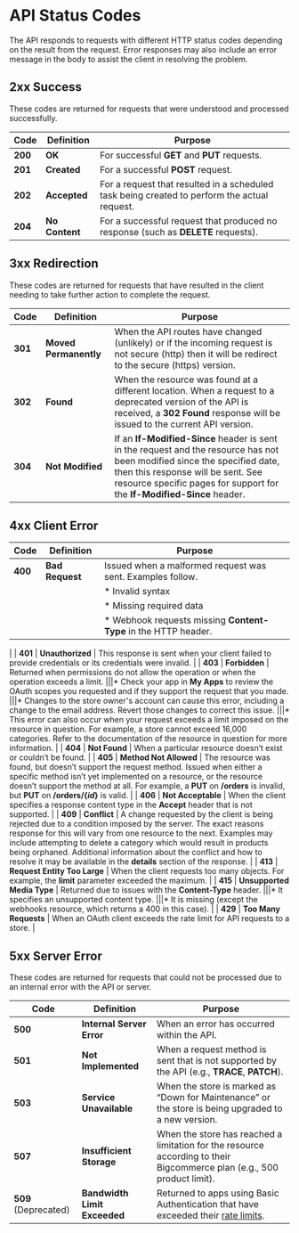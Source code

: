 # API Status Codes

The API responds to requests with different HTTP status codes depending on the result from the request. Error responses may also include an error message in the body to assist the client in resolving the problem.

## 2xx Success

These codes are returned for requests that were understood and processed successfully.

| Code | Definition | Purpose |
| --- | --- | --- |
| **200** | **OK** | For successful **GET** and **PUT** requests. |
| **201** | **Created** | For a successful **POST** request. |
| **202** | **Accepted** | For a request that resulted in a scheduled task being created to perform the actual request. |
| **204** | **No Content** | For a successful request that produced no response (such as **DELETE** requests). |

## 3xx Redirection

These codes are returned for requests that have resulted in the client needing to take further action to complete the request.

| Code | Definition | Purpose |
| --- | --- | --- |
| **301** | **Moved Permanently** | When the API routes have changed (unlikely) or if the incoming request is not secure (http) then it will be redirect to the secure (https) version. |
| **302** | **Found** | When the resource was found at a different location. When a request to a deprecated version of the API is received, a **302 Found** response will be issued to the current API version. |
| **304** | **Not Modified** | If an **If-Modified-Since** header is sent in the request and the resource has not been modified since the specified date, then this response will be sent. See resource specific pages for support for the **If-Modified-Since** header. |

## 4xx Client Error

| Code | Definition | Purpose |
| --- | --- | --- |
| **400** | **Bad Request** | Issued when a malformed request was sent. Examples follow.|
|||*   Invalid syntax
|||*   Missing required data
|||*   Webhook requests missing **Content-Type** in the HTTP header.
|
| **401** | **Unauthorized** | This response is sent when your client failed to provide credentials or its credentials were invalid. |
| **403** | **Forbidden** | Returned when permissions do not allow the operation or when the operation exceeds a limit.
|||*   Check your app in **My Apps** to review the OAuth scopes you requested and if they support the request that you made.
|||*   Changes to the store owner's account can cause this error, including a change to the email address. Revert those changes to correct this issue.
|||*   This error can also occur when your request exceeds a limit imposed on the resource in question. For example, a store cannot exceed 16,000 categories. Refer to the documentation of the resource in question for more information.
|
| **404** | **Not Found** | When a particular resource doesn’t exist or couldn’t be found. |
| **405** | **Method Not Allowed** | The resource was found, but doesn’t support the request method. Issued when either a specific method isn’t yet implemented on a resource, or the resource doesn’t support the method at all. For example, a **PUT** on **/orders** is invalid, but **PUT** on **/orders/{_id_}** is valid. |
| **406** | **Not Acceptable** | When the client specifies a response content type in the **Accept** header that is not supported. |
| **409** | **Conflict** | A change requested by the client is being rejected due to a condition imposed by the server. The exact reasons response for this will vary from one resource to the next. Examples may include attempting to delete a category which would result in products being orphaned. Additional information about the conflict and how to resolve it may be available in the **details** section of the response. |
| **413** | **Request Entity Too Large** | When the client requests too many objects. For example, the **limit** parameter exceeded the maximum. |
| **415** | **Unsupported Media Type** | Returned due to issues with the **Content-Type** header.
|||*   It specifies an unsupported content type.
|||*   It is missing (except the webhooks resource, which returns a 400 in this case).
 |
| **429** | **Too Many Requests** | When an OAuth client exceeds the rate limit for API requests to a store. |

## 5xx Server Error

These codes are returned for requests that could not be processed due to an internal error with the API or server.

| Code | Definition | Purpose |
| --- | --- | --- |
| **500** | **Internal Server Error** | When an error has occurred within the API. |
| **501** | **Not Implemented** | When a request method is sent that is not supported by the API (e.g., **TRACE**, **PATCH**). |
| **503** | **Service Unavailable** | When the store is marked as “Down for Maintenance” or the store is being upgraded to a new version. |
| **507** | **Insufficient Storage** | When the store has reached a limitation for the resource according to their Bigcommerce plan (e.g., 500 product limit). |
| **509** (Deprecated) | **Bandwidth Limit Exceeded** | Returned to apps using Basic Authentication that have exceeded their [rate limits](/api/rate-limits/basic). |
